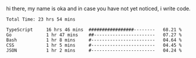 hi there, my name is oka and in case you have not yet noticed, i write code.

<!--START_SECTION:waka-->

```javascript, typescript, go, python, dockerfile, yaml, markdown, html, javascriptreact, typescriptreact, json, rust
Total Time: 23 hrs 54 mins

TypeScript     16 hrs 46 mins  #################--------   68.21 %
Go             1 hr 47 mins    ##-----------------------   07.27 %
Bash           1 hr 8 mins     #------------------------   04.64 %
CSS            1 hr 5 mins     #------------------------   04.45 %
JSON           1 hr 2 mins     #------------------------   04.24 %
```

<!--END_SECTION:waka-->

<!--
**okawibawa/okawibawa** is a ✨ _special_ ✨ repository because its `README.md` (this file) appears on your GitHub profile.

Here are some ideas to get you started:

- 🔭 I’m currently working on ...
- 🌱 I’m currently learning ...
- 👯 I’m looking to collaborate on ...
- 🤔 I’m looking for help with ...
- 💬 Ask me about ...
- 📫 How to reach me: ...
- 😄 Pronouns: ...
- ⚡ Fun fact: ...
-->
